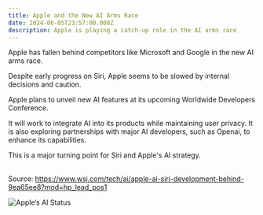 ```yaml
---
title: Apple and the New AI Arms Race
date: 2024-06-05T23:57:00.000Z
description: Apple is playing a catch-up role in the AI arms race
---
```

Apple has fallen behind competitors like Microsoft and Google in the new AI arms race. 

Despite early progress on Siri, Apple seems to be slowed by internal decisions and caution.

Apple plans to unveil new AI features at its upcoming Worldwide Developers Conference. 

It will work to integrate AI into its products while maintaining user privacy. It is also exploring partnerships with major AI developers, such as Openai, to enhance its capabilities. 

This is a major turning point for Siri and Apple's AI strategy.

\
Source: https://www.wsj.com/tech/ai/apple-ai-siri-development-behind-9ea65ee8?mod=hp_lead_pos1

![Apple‘s AI Status](/img/apple11.png)
